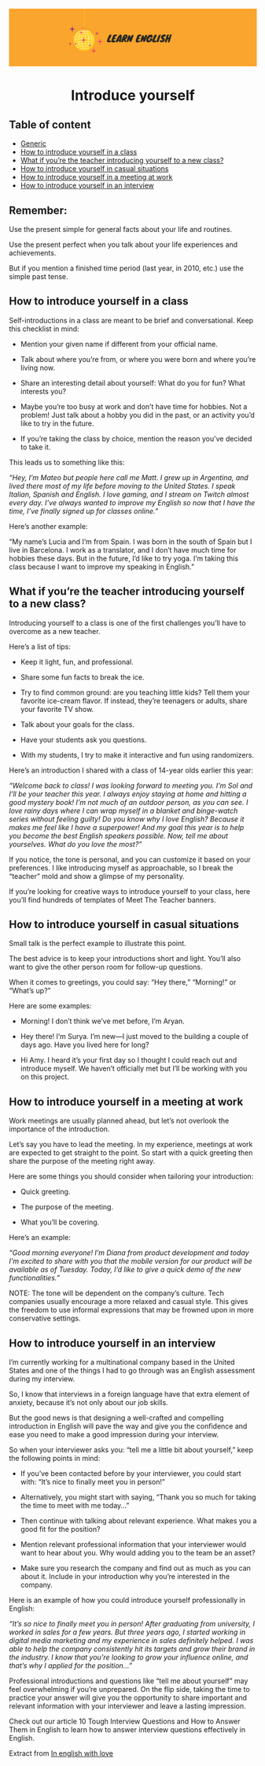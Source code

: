 ![portada](/assets/learn_english.png)

<h1 align= "center">
    Introduce yourself
</h1>


## Table of content

- [Generic]()
- [How to introduce yourself in a class](#how-to-introduce-yourself-in-a-class)
- [What if you’re the teacher introducing yourself to a new class?]()
- [How to introduce yourself in casual situations]()
- [How to introduce yourself in a meeting at work]()
- [How to introduce yourself in an interview]()

## Remember:

Use the present simple for general facts about your life and routines.

Use the present perfect when you talk about your life experiences and achievements.

But if you mention a finished time period (last year, in 2010, etc.) use the simple past tense. 



## How to introduce yourself in a class

Self-introductions in a class are meant to be brief and conversational. Keep this checklist in mind: 

- Mention your given name if different from your official name. 

- Talk about where you’re from, or where you were born and where you’re living now. 

- Share an interesting detail about yourself: What do you for fun? What interests you?

- Maybe you’re too busy at work and don’t have time for hobbies. Not a problem! Just talk about a hobby you did in the past, or an activity you’d like to try in the future.

- If you’re taking the class by choice, mention the reason you’ve decided to take it.

This leads us to something like this:

*“Hey, I’m Mateo but people here call me Matt. I grew up in Argentina, and lived there most of my life before moving to the United States. I speak Italian, Spanish and English. I love gaming, and I stream on Twitch almost every day. I’ve always wanted to improve my English so now that I have the time, I’ve finally signed up for classes online.”*

Here’s another example:

“My name’s Lucia and I’m from Spain. I was born in the south of Spain but I live in Barcelona. I work as a translator, and I don’t have much time for hobbies these days. But in the future, I’d like to try yoga. I’m taking this class because I want to improve my speaking in English.”

## What if you’re the teacher introducing yourself to a new class?

Introducing yourself to a class is one of the first challenges you’ll have to overcome as a new teacher.

Here’s a list of tips:

- Keep it light, fun, and professional. 

- Share some fun facts to break the ice.

- Try to find common ground: are you teaching little kids? Tell them your favorite ice-cream flavor. If instead, they’re teenagers or adults, share your favorite TV show.

- Talk about your goals for the class.

- Have your students ask you questions. 

- With my students, I try to make it interactive and fun using randomizers.

Here’s an introduction I shared with a class of 14-year olds earlier this year:

*“Welcome back to class! I was looking forward to meeting you.
I’m Sol and I’ll be your teacher this year. I always enjoy staying at home and hitting a good mystery book! I’m not much of an outdoor person, as you can see. I love rainy days where I can wrap myself in a blanket and binge-watch series without feeling guilty!
Do you know why I love English? Because it makes me feel like I have a superpower! And my goal this year is to help you become the best English speakers possible. Now, tell me about yourselves. What do you love the most?”*

If you notice, the tone is personal, and you can customize it based on your preferences. I like introducing myself as approachable, so I break the “teacher” mold and show a glimpse of my personality.

If you’re looking for creative ways to introduce yourself to your class, here you’ll find hundreds of templates of Meet The Teacher banners. 



## How to introduce yourself in casual situations

Small talk is the perfect example to illustrate this point. 

The best advice is to keep your introductions short and light. You’ll also want to give the other person room for follow-up questions. 

When it comes to greetings, you could say: “Hey there,” “Morning!” or “What’s up?” 

Here are some examples:

- Morning! I don’t think we’ve met before, I’m Aryan.

- Hey there! I’m Surya. I’m new—I just moved to the building a couple of days ago. Have you lived here for long?

- Hi Amy. I heard it’s your first day so I thought I could reach out and introduce myself. We haven’t officially met but I’ll be working with you on this project.

## How to introduce yourself in a meeting at work
Work meetings are usually planned ahead, but let’s not overlook the importance of the introduction. 

Let’s say you have to lead the meeting. In my experience, meetings at work are expected to get straight to the point. So start with a quick greeting then share the purpose of the meeting right away.

Here are some things you should consider when tailoring your introduction:

- Quick greeting.

- The purpose of the meeting.

- What you’ll be covering.

Here’s an example:

*“Good morning everyone! I’m Diana from product development and today I’m excited to share with you that the mobile version for our product will be available as of Tuesday. Today, I’d like to give a quick demo of the new functionalities.”*

NOTE: The tone will be dependent on the company’s culture. Tech companies usually encourage a more relaxed and casual style. This gives the freedom to use informal expressions that may be frowned upon in more conservative settings.

## How to introduce yourself in an interview
I’m currently working for a multinational company based in the United States and one of the things I had to go through was an English assessment during my interview.

So, I know that interviews in a foreign language have that extra element of anxiety, because it’s not only about our job skills. 

But the good news is that designing a well-crafted and compelling introduction in English will pave the way and give you the confidence and ease you need to make a good impression during your interview. 

So when your interviewer asks you: “tell me a little bit about yourself,” keep the following points in mind:

- If you’ve been contacted before by your interviewer, you could start with: “It’s nice to finally meet you in person!”

- Alternatively, you might start with saying, “Thank you so much for taking the time to meet with me today…”

- Then continue with talking about relevant experience. What makes you a good fit for the position?

- Mention relevant professional information that your interviewer would want to hear about you. Why would adding you to the team be an asset?

- Make sure you research the company and find out as much as you can about it. Include in your introduction why you’re interested in the company.

Here is an example of how you could introduce yourself professionally in English:

*“It’s so nice to finally meet you in person!
After graduating from university, I worked in sales for a few years. But three years ago, I started working in digital media marketing and my experience in sales definitely helped. I was able to help the company consistently hit its targets and grow their brand in the industry. I know that you’re looking to grow your influence online, and that’s why I applied for the position…”*

Professional introductions and questions like “tell me about yourself” may feel overwhelming if you’re unprepared. On the flip side, taking the time to practice your answer will give you the opportunity to share important and relevant information with your interviewer and leave a lasting impression.

Check out our article 10 Tough Interview Questions and How to Answer Them in English to learn how to answer interview questions effectively in English.




Extract from [In english with love](https://www.inenglishwithlove.com/blog/introduce-yourself-in-english)